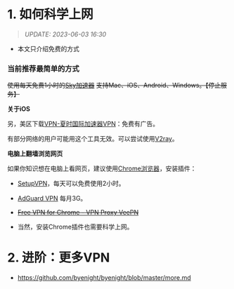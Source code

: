 # 1. 如何科学上网

> *UPDATE: 2023-06-03 16:30* 

- 本文只介绍免费的方式

### 当前推荐最简单的方式

~~使用每天免费1小时的[Sky加速器](https://a.wjsq.info)~~
~~支持Mac、iOS、Android、Windows。【停止服务】~~
  
**关于iOS**

另，美区下载[VPN-夏时国际加速器VPN](https://apps.apple.com/uz/app/vpn-%E5%A4%8F%E6%97%B6%E5%9B%BD%E9%99%85%E5%8A%A0%E9%80%9F%E5%99%A8vpn/id1544742935)：免费有广告。

有部分网络的用户可能用这个工具无效。可以尝试使用[V2ray](https://github.com/byenight/byenight/blob/master/v2ray.md)。

**电脑上翻墙浏览网页**

如果你知识想在电脑上看网页，建议使用[Chrome浏览器](https://www.google.cn/chrome/)，安装插件：

- [SetupVPN](https://chrome.google.com/webstore/detail/oofgbpoabipfcfjapgnbbjjaenockbdp)，每天可以免费使用2小时。
- [AdGuard VPN](https://chrome.google.com/webstore/detail/adguard-vpn-%E2%80%94-privacy-sec/hhdobjgopfphlmjbmnpglhfcgppchgje) 每月3G。
- ~~[Free VPN for Chrome - VPN Proxy VeePN
](https://chrome.google.com/webstore/detail/free-vpn-for-chrome-vpn-p/majdfhpaihoncoakbjgbdhglocklcgno)~~

- 当然，安装Chrome插件也需要科学上网。

# 2. 进阶：更多VPN

- https://github.com/byenight/byenight/blob/master/more.md
